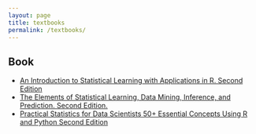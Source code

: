 ```yaml
---
layout: page
title: textbooks
permalink: /textbooks/
---
```


<!---{% include image.html url="/_images/cover2.jpg" width=175 align="right" %}--->

## Book

* [An Introduction to Statistical Learning with Applications in R. Second Edition](https://www.statlearning.com/)
* [The Elements of Statistical Learning, Data Mining, Inference, and Prediction. Second Edition.](https://web.stanford.edu/~hastie/ElemStatLearn/)
* [Practical Statistics for Data Scientists 50+ Essential Concepts Using R and Python Second Edition](https://github.com/gedeck/practical-statistics-for-data-scientists/)
